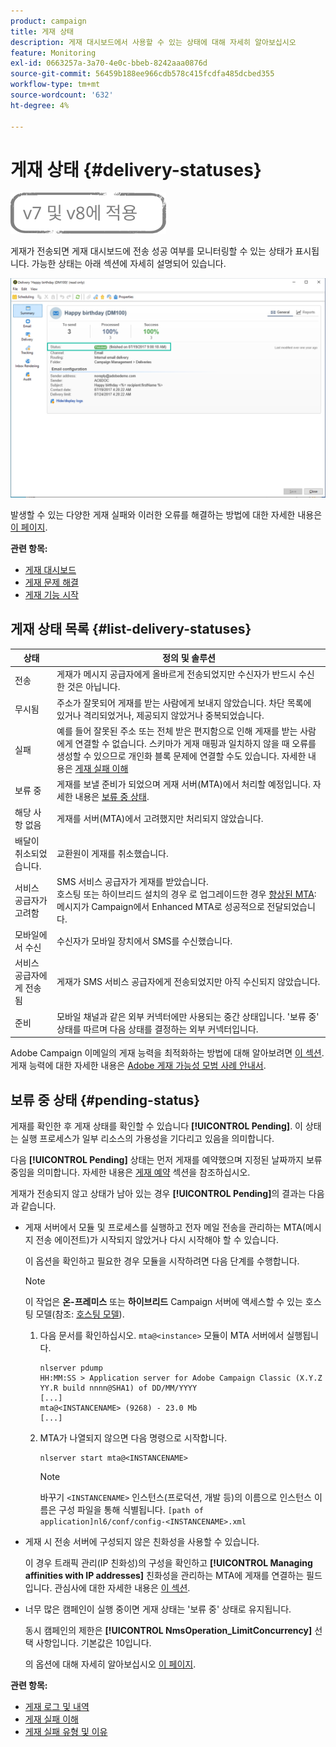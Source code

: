 ```yaml
---
product: campaign
title: 게재 상태
description: 게재 대시보드에서 사용할 수 있는 상태에 대해 자세히 알아보십시오
feature: Monitoring
exl-id: 0663257a-3a70-4e0c-bbeb-8242aaa0876d
source-git-commit: 56459b188ee966cdb578c415fcdfa485dcbed355
workflow-type: tm+mt
source-wordcount: '632'
ht-degree: 4%

---
```


# 게재 상태 {#delivery-statuses}

![](../../assets/common.svg)

<!--ajouter intro 

ajouter screenshot -->

게재가 전송되면 게재 대시보드에 전송 성공 여부를 모니터링할 수 있는 상태가 표시됩니다. 가능한 상태는 아래 섹션에 자세히 설명되어 있습니다.

![](assets/delivery-status.png)

발생할 수 있는 다양한 게재 실패와 이러한 오류를 해결하는 방법에 대한 자세한 내용은 [이 페이지](understanding-delivery-failures.md).

**관련 항목:**

* [게재 대시보드](delivery-dashboard.md)
* [게재 문제 해결](delivery-troubleshooting.md)
* [게재 기능 시작](about-deliverability.md)

## 게재 상태 목록 {#list-delivery-statuses}

<table> 
 <thead> 
  <tr> 
   <th> 상태<br /> </th> 
   <th> 정의 및 솔루션<br /> </th> 
  </tr> 
 </thead> 
 <tbody> 
  <tr> 
   <td> 전송<br /> </td> 
   <td> 게재가 메시지 공급자에게 올바르게 전송되었지만 수신자가 반드시 수신한 것은 아닙니다.<br /> </td> 
  </tr> 
  <tr> 
   <td> 무시됨<br /> </td> 
   <td> 주소가 잘못되어 게재를 받는 사람에게 보내지 않았습니다. 차단 목록에 있거나 격리되었거나, 제공되지 않았거나 중복되었습니다. <br /> </td> 
  </tr> 
  <tr> 
   <td> 실패<br /> </td> 
   <td> 예를 들어 잘못된 주소 또는 전체 받은 편지함으로 인해 게재를 받는 사람에게 연결할 수 없습니다. 스키마가 게재 매핑과 일치하지 않을 때 오류를 생성할 수 있으므로 개인화 블록 문제에 연결할 수도 있습니다. 자세한 내용은 <a href="understanding-delivery-failures.md" target="_blank">게재 실패 이해</a><br /> </td> 
  </tr>
  <tr> 
   <td> 보류 중<br /> </td> 
   <td> 게재를 보낼 준비가 되었으며 게재 서버(MTA)에서 처리할 예정입니다. 자세한 내용은 <a href="#pending-status" target="_blank">보류 중 상태</a>.<br /> </td> 
  </tr> 
  <tr> 
   <td> 해당 사항 없음<br /> </td> 
   <td> 게재를 서버(MTA)에서 고려했지만 처리되지 않았습니다.<br /> </td> 
  </tr>  
  <tr> 
   <td> 배달이 취소되었습니다.<br /> </td> 
   <td> 교환원이 게재를 취소했습니다.<br /> </td> 
  </tr> 
  <tr> 
   <td> 서비스 공급자가 고려함<br /> </td> 
   <td> SMS 서비스 공급자가 게재를 받았습니다.<br /> 호스팅 또는 하이브리드 설치의 경우 로 업그레이드한 경우 <a href="sending-with-enhanced-mta.md" target="_blank">향상된 MTA</a>: 메시지가 Campaign에서 Enhanced MTA로 성공적으로 전달되었습니다.</td> 
  </tr> 
  <tr> 
   <td> 모바일에서 수신<br /> </td> 
   <td> 수신자가 모바일 장치에서 SMS를 수신했습니다.<br /> </td> 
  </tr>
  <tr> 
   <td> 서비스 공급자에게 전송됨<br /> </td> 
   <td> 게재가 SMS 서비스 공급자에게 전송되었지만 아직 수신되지 않았습니다.<br />
   </td> 
  </tr> 
  <tr> 
   <td> 준비<br /> </td> 
   <td> 모바일 채널과 같은 외부 커넥터에만 사용되는 중간 상태입니다. '보류 중' 상태를 따르며 다음 상태를 결정하는 외부 커넥터입니다.<br /> </td> 
  </tr> 
 </tbody> 
</table>

Adobe Campaign 이메일의 게재 능력을 최적화하는 방법에 대해 알아보려면 [이 섹션](about-deliverability.md). 게재 능력에 대한 자세한 내용은 [Adobe 게재 가능성 모범 사례 안내서](https://experienceleague.adobe.com/docs/deliverability-learn/deliverability-best-practice-guide/introduction.html?lang=ko).

## 보류 중 상태 {#pending-status}

게재를 확인한 후 게재 상태를 확인할 수 있습니다 **[!UICONTROL Pending]**. 이 상태는 실행 프로세스가 일부 리소스의 가용성을 기다리고 있음을 의미합니다.

다음 **[!UICONTROL Pending]** 상태는 먼저 게재를 예약했으며 지정된 날짜까지 보류 중임을 의미합니다. 자세한 내용은 [게재 예약](steps-sending-the-delivery.md#scheduling-the-delivery-sending) 섹션을 참조하십시오.

게재가 전송되지 않고 상태가 남아 있는 경우 **[!UICONTROL Pending]**&#x200B;의 결과는 다음과 같습니다.

* 게재 서버에서 모듈 및 프로세스를 실행하고 전자 메일 전송을 관리하는 MTA(메시지 전송 에이전트)가 시작되지 않았거나 다시 시작해야 할 수 있습니다.

   이 옵션을 확인하고 필요한 경우 모듈을 시작하려면 다음 단계를 수행합니다.

   >[!NOTE]
   >
   >이 작업은 **온-프레미스** 또는 **하이브리드** Campaign 서버에 액세스할 수 있는 호스팅 모델(참조: [호스팅 모델](../../installation/using/hosting-models.md)).

   1. 다음 문서를 확인하십시오. `mta@<instance>` 모듈이 MTA 서버에서 실행됩니다.

      ```
      nlserver pdump
      HH:MM:SS > Application server for Adobe Campaign Classic (X.Y.Z YY.R build nnnn@SHA1) of DD/MM/YYYY
      [...]
      mta@<INSTANCENAME> (9268) - 23.0 Mb
      [...]
      ```

   1. MTA가 나열되지 않으면 다음 명령으로 시작합니다.

      ```
      nlserver start mta@<INSTANCENAME>
      ```

      >[!NOTE]
      >
      >바꾸기 `<INSTANCENAME>` 인스턴스(프로덕션, 개발 등)의 이름으로 인스턴스 이름은 구성 파일을 통해 식별됩니다. `[path of application]nl6/conf/config-<INSTANCENAME>.xml`

* 게재 시 전송 서버에 구성되지 않은 친화성을 사용할 수 있습니다.

   이 경우 트래픽 관리(IP 친화성)의 구성을 확인하고 **[!UICONTROL Managing affinities with IP addresses]** 친화성을 관리하는 MTA에 게재를 연결하는 필드입니다. 관심사에 대한 자세한 내용은 [이 섹션](../../installation/using/configure-delivery-settings.md).

* 너무 많은 캠페인이 실행 중이면 게재 상태는 &#39;보류 중&#39; 상태로 유지됩니다.

   동시 캠페인의 제한은 **[!UICONTROL NmsOperation_LimitConcurrency]** 선택 사항입니다. 기본값은 10입니다.

   의 옵션에 대해 자세히 알아보십시오 [이 페이지](../../installation/using/configuring-campaign-options.md).


**관련 항목:**

* [게재 로그 및 내역](#delivery-logs-and-history)
* [게재 실패 이해](understanding-delivery-failures.md)
* [게재 실패 유형 및 이유](understanding-delivery-failures.md#delivery-failure-types-and-reasons)
